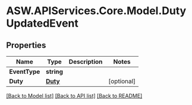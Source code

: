 
# ASW.APIServices.Core.Model.DutyUpdatedEvent

## Properties

Name | Type | Description | Notes
------------ | ------------- | ------------- | -------------
**EventType** | **string** |  | 
**Duty** | [**Duty**](Duty.md) |  | [optional] 

[[Back to Model list]](../README.md#documentation-for-models)
[[Back to API list]](../README.md#documentation-for-api-endpoints)
[[Back to README]](../README.md)

